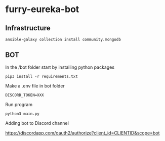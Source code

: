 # furry-eureka-bot

## Infrastructure

```
ansible-galaxy collection install community.mongodb
```


## BOT

 In the /bot folder start by installing python packages

```
pip3 install -r requirements.txt
```

Make a .env file in bot folder

```
DISCORD_TOKEN=XXX
```

Run program
```
python3 main.py
```

Adding bot to Discord channel

https://discordapp.com/oauth2/authorize?client_id=CLIENTID&scope=bot
